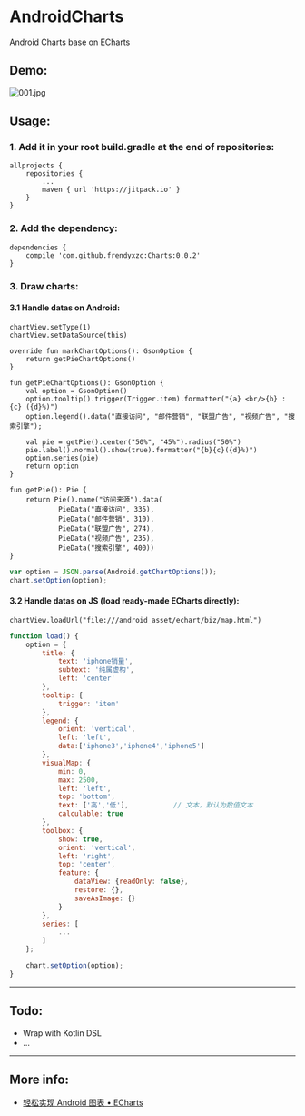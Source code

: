 # AndroidCharts
Android Charts base on ECharts

## Demo:

![001.jpg](http://upload-images.jianshu.io/upload_images/6306778-2a949dc16ab46a28.jpg?imageMogr2/auto-orient/strip%7CimageView2/2/w/1240)

## Usage:

### 1. Add it in your root build.gradle at the end of repositories:

```
allprojects {
	repositories {
		...
		maven { url 'https://jitpack.io' }
	}
}
```

### 2. Add the dependency:

```
dependencies {
	compile 'com.github.frendyxzc:Charts:0.0.2'
}
```

### 3. Draw charts:

#### 3.1 Handle datas on Android:

```android
chartView.setType(1)
chartView.setDataSource(this)
```

```android
override fun markChartOptions(): GsonOption {
	return getPieChartOptions()
}
```

```android
fun getPieChartOptions(): GsonOption {
	val option = GsonOption()
	option.tooltip().trigger(Trigger.item).formatter("{a} <br/>{b} : {c} ({d}%)")
	option.legend().data("直接访问", "邮件营销", "联盟广告", "视频广告", "搜索引擎");

	val pie = getPie().center("50%", "45%").radius("50%")
	pie.label().normal().show(true).formatter("{b}{c}({d}%)")
	option.series(pie)
	return option
}

fun getPie(): Pie {
	return Pie().name("访问来源").data(
			PieData("直接访问", 335),
			PieData("邮件营销", 310),
			PieData("联盟广告", 274),
			PieData("视频广告", 235),
			PieData("搜索引擎", 400))
}
```

```js
var option = JSON.parse(Android.getChartOptions());
chart.setOption(option);
```

#### 3.2 Handle datas on JS (load ready-made ECharts directly):

```android
chartView.loadUrl("file:///android_asset/echart/biz/map.html")
```

```js
function load() {
    option = {
        title: {
            text: 'iphone销量',
            subtext: '纯属虚构',
            left: 'center'
        },
        tooltip: {
            trigger: 'item'
        },
        legend: {
            orient: 'vertical',
            left: 'left',
            data:['iphone3','iphone4','iphone5']
        },
        visualMap: {
            min: 0,
            max: 2500,
            left: 'left',
            top: 'bottom',
            text: ['高','低'],           // 文本，默认为数值文本
            calculable: true
        },
        toolbox: {
            show: true,
            orient: 'vertical',
            left: 'right',
            top: 'center',
            feature: {
                dataView: {readOnly: false},
                restore: {},
                saveAsImage: {}
            }
        },
        series: [
            ...
        ]
    };

    chart.setOption(option);
}
```

-----

## Todo:

* Wrap with Kotlin DSL
* ...

-----

## More info:

* [轻松实现 Android 图表 • ECharts](http://www.jianshu.com/p/e13da6f85927)

